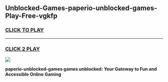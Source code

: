 
## Unblocked-Games-paperio-unblocked-games-Play-Free-vgkfp
<h3>
<a href="https://premium76.site?title=paperio-unblocked-games&ref=12A">CLICK TO PLAY</a></h3>
<hr>

<h3>
<a href="https://premium76.site?title=paperio-unblocked-games&ref=12A">CLICK 2 PLAY</a>
  
</h3>

<a href="https://premium76.site?title=paperio-unblocked-games&ref=12A"><img src="https://clearcache.store/games.png"></a>


**paperio-unblocked-games games unblocked: Your Gateway to Fun and Accessible Online Gaming**
